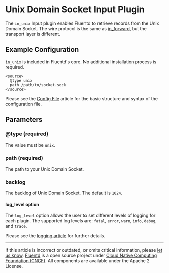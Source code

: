 # Unix Domain Socket Input Plugin

The `in_unix` Input plugin enables Fluentd to retrieve records from the
Unix Domain Socket. The wire protocol is the same as
[in\_forward](/plugins/input/in_forward.md), but the transport layer is different.


## Example Configuration

`in_unix` is included in Fluentd's core. No additional installation
process is required.

``` {.CodeRay}
<source>
  @type unix
  path /path/to/socket.sock
</source>
```
Please see the [Config File](/configuration/config-file.md) article for the basic
structure and syntax of the configuration file.

## Parameters

### \@type (required)

The value must be `unix`.

### path (required)

The path to your Unix Domain Socket.

### backlog

The backlog of Unix Domain Socket. The default is `1024`.

#### log\_level option

The `log_level` option allows the user to set different levels of
logging for each plugin. The supported log levels are: `fatal`, `error`,
`warn`, `info`, `debug`, and `trace`.

Please see the [logging article](/deployment/logging.md) for further details.


------------------------------------------------------------------------


If this article is incorrect or outdated, or omits critical information,
please [let us know](https://github.com/fluent/fluentd-docs/issues?state=open).
[Fluentd](http://www.fluentd.org/) is a open source project under [Cloud
Native Computing Foundation (CNCF)](https://cncf.io/). All components
are available under the Apache 2 License.
